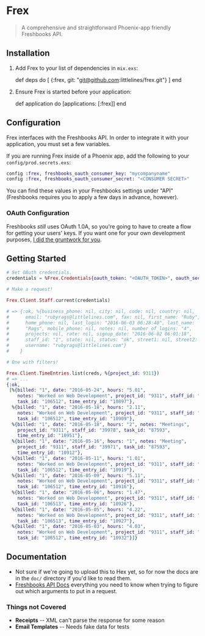 # Frex

> A comprehensive and straightforward Phoenix-app friendly Freshbooks API.

## Installation

  1. Add Frex to your list of dependencies in `mix.exs`:

        def deps do
          [
            {:frex, git: "git@github.com:littlelines/frex.git"}
          ]
        end

  2. Ensure Frex is started before your application:

        def application do
          [applications: [:frex]]
        end

## Configuration

Frex interfaces with the Freshbooks API. In order to integrate it with
your application, you must set a few variables.

If you are running Frex inside of a Phoenix app, add the following to
your `config/prod.secrets.exs`:

```elixir
config :frex, freshbooks_oauth_consumer_key: "mycompanyname"
config :frex, freshbooks_oauth_consumer_secret: "<CONSUMER SECRET>"
```

You can find these values in your Freshbooks settings under "API"
(Freshbooks requires you to apply a few days in advance, however).

### OAuth Configuration

Freshbooks _still_ uses OAuth 1.0A, so you're going to have to create
a flow for getting your users' keys. If you want one for your own
development purposes, [I did the gruntwork for you](https://gist.github.com/JesseHerrick/4aa28721980876fa5730b26161b8c11d).

## Getting Started

```elixir
# Set OAuth credentials.
credentials = %Frex.Credentials{oauth_token: "<OAUTH_TOKEN>", oauth_secret: "<OAUTH_SECRET>"}

# Make a request!

Frex.Client.Staff.current(credentials)

# => {:ok, %{business_phone: nil, city: nil, code: nil, country: nil,
#      email: "rubyrags@littlelines.com", fax: nil, first_name: "Ruby",
#      home_phone: nil, last_login: "2016-06-03 06:28:40", last_name:
#      "Rags", mobile_phone: nil, notes: nil, number_of_logins: "4",
#      projects: nil, rate: nil, signup_date: "2016-06-02 06:01:18",
#      staff_id: "1", state: nil, status: "ok", street1: nil, street2: nil,
#      username: "rubyrags@littlelines.com"}
#    }

# One with filters!

Frex.Client.TimeEntries.list(creds, %{project_id: 9311})
# => ...
{:ok,
 [%{billed: "1", date: "2016-05-24", hours: "5.01",
    notes: "Worked on Web Development", project_id: "9311", staff_id: "39971",
    task_id: "106512", time_entry_id: "10897"},
  %{billed: "1", date: "2016-05-18", hours: "2.11",
    notes: "Worked on Web Development", project_id: "9311", staff_id: "39971",
    task_id: "106512", time_entry_id: "10909"},
  %{billed: "1", date: "2016-05-18", hours: "2", notes: "Meetings",
    project_id: "9311", staff_id: "39978", task_id: "87593",
    time_entry_id: "10951"},
  %{billed: "1", date: "2016-05-16", hours: "1", notes: "Meeting",
    project_id: "9311", staff_id: "39971", task_id: "87593",
    time_entry_id: "10912"},
  %{billed: "1", date: "2016-05-11", hours: "1.01",
    notes: "Worked on Web Development", project_id: "9311", staff_id: "39971",
    task_id: "106512", time_entry_id: "10919"},
  %{billed: "1", date: "2016-05-09", hours: "5.11",
    notes: "Worked on Web Development", project_id: "9311", staff_id: "39971",
    task_id: "106512", time_entry_id: "10916"},
  %{billed: "1", date: "2016-05-06", hours: "1.47",
    notes: "Worked on Web Development", project_id: "9311", staff_id: "39971",
    task_id: "106513", time_entry_id: "10926"},
  %{billed: "1", date: "2016-05-05", hours: "4.22",
    notes: "Worked on Web Development", project_id: "9311", staff_id: "39971",
    task_id: "106513", time_entry_id: "10927"},
  %{billed: "1", date: "2016-05-03", hours: "4.03",
    notes: "Worked on Web Development", project_id: "9311", staff_id: "39971",
    task_id: "106512", time_entry_id: "10932"}]}
```

## Documentation

* Not sure if we're going to upload this to Hex yet, so for now the
  docs are in the `doc/` directory if you'd like to read them.
* [Freshbooks API Docs](https://www.freshbooks.com/developers)
  everything you need to know when trying to figure out which
  arguments to put in a request.

### Things not Covered

* __Receipts__ -- XML can't parse the response for some reason
* __Email Templates__ -- Needs fake data for tests
